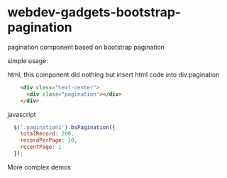 # webdev-gadgets-bootstrap-pagination
pagination component based on bootstrap pagination


simple usage:

html, this component did nothing but insert html code into div.pagination
``` html
    <div class="text-center">
      <div class="pagination"></div>
    </div>
```

javascript
``` js
  $('.pagination1').bsPagination({
    totalRecord: 200,
    recordPerPage: 10,
    recentPage: 1
  });
```

More complex demos